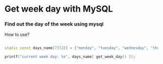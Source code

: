 # Get week day with MySQL
### Find out the day of the week using mysql

How to use?

```C++
    
static const days_name[7][22] = {"monday", "tuesday", "wednesday", "thursday", "friday", "saturday", "sunday"};

printf("current week day: %s", days_name[ get_week_day() ]);

```
